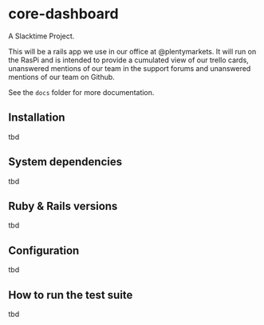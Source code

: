 # core-dashboard
A Slacktime Project.

This will be a rails app we use in our office at @plentymarkets. It will run on the RasPi and is intended to provide a cumulated view of our trello cards, unanswered mentions of our team in the support forums and unanswered mentions of our team on Github.

See the `docs` folder for more documentation.

## Installation
tbd

## System dependencies
tbd

## Ruby & Rails versions
tbd

## Configuration
tbd

## How to run the test suite
tbd
